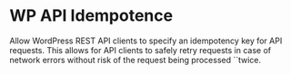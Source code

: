# WP API Idempotence

Allow WordPress REST API clients to specify an idempotency key for API requests. This allows for API clients to safely retry requests in case of network errors without risk of the request being processed ``twice.
